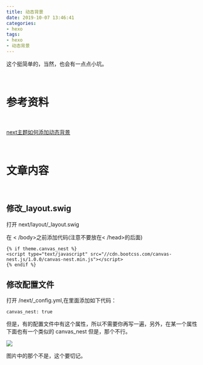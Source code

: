 ```yaml
---
title: 动态背景
date: 2019-10-07 13:46:41
categories:
- hexo
tags:
- hexo
- 动态背景
---
```

这个挺简单的，当然，也会有一点点小坑。

<!--more-->

<br/>

# 参考资料

<br/>

[next主题如何添加动态背景](https://blog.csdn.net/qq_33699981/article/details/60330891)

<br/>

# 文章内容

<br/>

## 修改_layout.swig

打开 next/layout/_layout.swig 

在 < /body>之前添加代码(注意不要放在< /head>的后面)

	{% if theme.canvas_nest %}
	<script type="text/javascript" src="//cdn.bootcss.com/canvas-nest.js/1.0.0/canvas-nest.min.js"></script>
	{% endif %}

## 修改配置文件

打开 /next/_config.yml,在里面添加如下代码：

	canvas_nest: true
	
但是，有的配置文件中有这个属性，所以不需要你再写一遍，另外，在某一个属性下面也有一个类似的 canvas_nest 但是，那个不行。

![](/images/hexo/8_0.png)

图片中的那个不是，这个要切记。